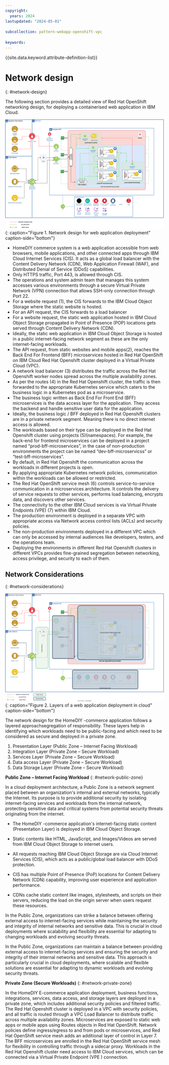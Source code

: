 ```yaml
---
copyright:
  years: 2024
lastupdated: "2024-05-01"

subcollection: pattern-webapp-openshift-vpc

keywords:
---
```

{{site.data.keyword.attribute-definition-list}}

# Network design
{: #network-design}

The following section provides a detailed view of Red Hat OpenShift networking design, for deploying a containerised web application in IBM Cloud.

![Red Hat OpenShift Networking design](image/Merged_Reference_OpenShift-Networking.drawio.svg){: caption="Figure 1. Network design for web application deployment" caption-side="bottom"}


- HomeDIY commerce system is a web application accessible from web browsers, mobile applications, and other connected apps through IBM Cloud Internet Services (CIS). It acts as a global load balancer with the Content Delivery Network (CDN), Web Application Firewall (WAF), and Distributed Denial of Service (DDoS) capabilities.
- Only HTTPS traffic, Port 443, is allowed through CIS.
- The operations and system admin team that manages this system accesses various environments through a secure Virtual Private Network (VPN) connection that allows SSH-only connection through Port 22.
- For a website request (1), the CIS forwards to the IBM Cloud Object Storage where the static website is hosted.
- For an API request, the CIS forwards to a load balancer
- For a website request, the static web application hosted in IBM Cloud Object Storage propagated in Point of Presence (POP) locations gets served through Content Delivery Network (CDN).
- Ideally, the static web application in IBM Cloud Object Storage is hosted in a public internet-facing network segment as these are the only internet-facing workloads.
- The API request, from static websites and mobile apps(2), reaches the Back End For Frontend (BFF) microservices hosted in Red Hat OpenShift on IBM Cloud Red Hat Openshift cluster deployed in a Virtual Private Cloud (VPC).
- A network load balancer (3) distributes the traffic across the Red Hat Openshift worker nodes spread across the multiple availability zones.
- As per the routes (4) in the Red Hat Openshift cluster, the traffic is then forwarded to the appropriate Kubernetes service which caters to the business logic in a Kubernetes pod as a microservice.
- The business logic written as Back End For Front End (BFF) microservices is the data access layer for the application. They access the backend and handle sensitive user data for the application.
- Ideally, the business logic / BFF deployed in Red Hat Openshift clusters are in a private network segment. Meaning there is no direct internet access is allowed.
- The workloads based on their type can be deployed in the Red Hat Openshift cluster using projects (5)(namespaces). For example, the back-end for frontend microservices can be deployed in a project named “prod-bff-microservices”, in the case of non-production environments the project can be named “dev-bff-microservicss” or “test-bff-microservices”.
- By default, in Red Hat Openshift the communication across the workloads in different projects is open.
- By applying appropriate Kubernetes network policies, communication within the workloads can be allowed or restricted.
- The Red Hat OpenShift service mesh (6) controls service-to-service communication in a microservices architecture. It controls the delivery of service requests to other services, performs load balancing, encrypts data, and discovers other services.
- The connectivity to the other IBM Cloud services is via Virtual Private Endpoints (VPE) (7) within IBM Cloud.
- The production environment is deployed in a separate VPC with appropriate access via Network access control lists (ACLs) and security policies.
- The non-production environments deployed in a different VPC which can only be accessed by internal audiences like developers, testers, and the operations team.
- Deploying the environments in different Red Hat Openshift clusters in different VPCs provides fine-grained segregation between networking, access privilege, and security to each of them.

## Network Considerations
{: #network-considerations}

![A diagram of a computer Description automatically generated](image/Merged_Reference_OpenShift-NetworkingLayers.drawio.svg){: caption="Figure 2. Layers of a web application deployment in cloud" caption-side="bottom"}

The network design for the HomeDIY -commerce application follows a layered approachsegregation of responsibility. These layers help in identifying which workloads need to be public-facing and which need to be considered as secure and deployed in a private zone.

1. Presentation Layer (Public Zone – Internet Facing Workload)
2. Integration Layer (Private Zone – Secure Workload)
3. Services Layer (Private Zone – Secure Workload)
4. Data access Layer (Private Zone – Secure Workload)
5. Data Storage Layer (Private Zone – Secure Workload)

**Public Zone – Internet Facing Workload**
{: #network-public-zone}

In a cloud deployment architecture, a Public Zone is a network segment placed between an organization's internal and external networks, typically the Internet. Its purpose is to provide additional security by isolating internet-facing services and workloads from the internal network, protecting sensitive data and critical systems from potential security threats originating from the internet.

- The HomeDIY -commerce application's internet-facing static content (Presentation Layer) is deployed in IBM Cloud Object Storage.

- Static contents like HTML, JavaScript, and Images/Videos are served from IBM Cloud Object Storage to internet users.

- All requests reaching IBM Cloud Object Storage are via Cloud Internet Services (CIS), which acts as a public/global load balancer with DDoS protection.

- CIS has multiple Point of Presence (PoP) locations for Content Delivery Network (CDN) capability, improving user experience and application performance.

- CDNs cache static content like images, stylesheets, and scripts on their servers, reducing the load on the origin server when users request these resources.

In the Public Zone, organizations can strike a balance between offering external access to internet-facing services while maintaining the security and integrity of internal networks and sensitive data. This is crucial in cloud deployments where scalability and flexibility are essential for adapting to changing workloads and evolving security threats.

In the Public Zone, organizations can maintain a balance between providing external access to internet-facing services and ensuring the security and integrity of their internal networks and sensitive data. This approach is particularly crucial in cloud deployments, where scalable and flexible solutions are essential for adapting to dynamic workloads and evolving security threats.


**Private Zone (Secure Workloads)**
{: #network-private-zone}

In the HomeDIY E-commerce application deployment, business functions, integrations, services, data access, and storage layers are deployed in a private zone, which includes additional security policies and filtered traffic. The Red Hat Openshift cluster is deployed in a VPC with security policies, and all traffic is routed through a VPC Load Balancer to distribute traffic across multiple availability zones. Microservices are exposed to static web apps or mobile apps using Routes objects in Red Hat OpenShift. Network policies define ingress/egress to and from pods or microservices, and Red Hat OpenShift service mesh adds an additional layer of control in Layer 7. The BFF microservices are enrolled in the Red Hat OpenShift service mesh for flexibility in controlling traffic through a sidecar proxy. Workloads in the Red Hat Openshift cluster need access to IBM Cloud services, which can be connected via a Virtual Private Endpoint (VPE ) connection.
